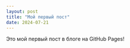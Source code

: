 ```yaml
---
layout: post
title: "Мой первый пост"
date: 2024-07-21
---
```

Это мой первый пост в блоге на GitHub Pages!

